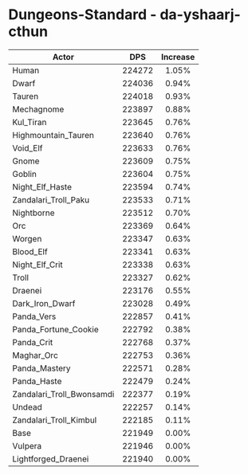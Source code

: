 # Dungeons-Standard - da-yshaarj-cthun
| Actor | DPS | Increase |
|---|:---:|:---:|
|Human|224272|1.05%|
|Dwarf|224036|0.94%|
|Tauren|224018|0.93%|
|Mechagnome|223897|0.88%|
|Kul_Tiran|223645|0.76%|
|Highmountain_Tauren|223640|0.76%|
|Void_Elf|223633|0.76%|
|Gnome|223609|0.75%|
|Goblin|223604|0.75%|
|Night_Elf_Haste|223594|0.74%|
|Zandalari_Troll_Paku|223533|0.71%|
|Nightborne|223512|0.70%|
|Orc|223369|0.64%|
|Worgen|223347|0.63%|
|Blood_Elf|223341|0.63%|
|Night_Elf_Crit|223338|0.63%|
|Troll|223327|0.62%|
|Draenei|223176|0.55%|
|Dark_Iron_Dwarf|223028|0.49%|
|Panda_Vers|222857|0.41%|
|Panda_Fortune_Cookie|222792|0.38%|
|Panda_Crit|222768|0.37%|
|Maghar_Orc|222753|0.36%|
|Panda_Mastery|222571|0.28%|
|Panda_Haste|222479|0.24%|
|Zandalari_Troll_Bwonsamdi|222377|0.19%|
|Undead|222257|0.14%|
|Zandalari_Troll_Kimbul|222185|0.11%|
|Base|221949|0.00%|
|Vulpera|221946|0.00%|
|Lightforged_Draenei|221940|0.00%|
